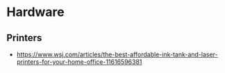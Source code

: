 # Hardware

## Printers

* https://www.wsj.com/articles/the-best-affordable-ink-tank-and-laser-printers-for-your-home-office-11616596381